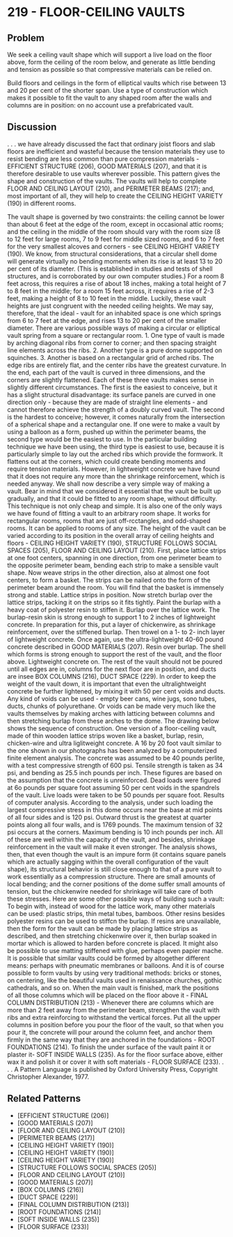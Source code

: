# 219 - FLOOR-CEILING VAULTS

## Problem

We seek a ceiling vault shape which will support a live load on the floor above, form the ceiling of the room below, and generate as little bending and tension as possible so that compressive materials can be relied on.

Build floors and ceilings in the form of elliptical vaults which rise between 13 and 20 per cent of the shorter span. Use a type of construction which makes it possible to fit the vault to any shaped room after the walls and columns are in position: on no account use a prefabricated vault.

## Discussion

. . . we have already discussed the fact that ordinary joist floors and slab floors are inefficient and wasteful because the tension materials they use to resist bending are less common than pure compression materials - EFFICIENT STRUCTURE (206), GOOD MATERIALS (207), and that it is therefore desirable to use vaults wherever possible. This pattern gives the shape and construction of the vaults. The vaults will help to complete FLOOR AND CEILING LAYOUT (210), and PERIMETER BEAMS (217); and, most important of all, they will help to create the CEILING HEIGHT VARIETY (190) in different rooms.

The vault shape is governed by two constraints: the ceiling cannot be lower than about 6 feet at the edge of the room, except in occasional attic rooms; and the ceiling in the middle of the room should vary with the room size (8 to 12 feet for large rooms, 7 to 9 feet for middle sized rooms, and 6 to 7 feet for the very smallest alcoves and corners - see CEILING HEIGHT VARIETY (190). We know, from structural considerations, that a circular shell dome will generate virtually no bending moments when its rise is at least 13 to 20 per cent of its diameter. (This is established in studies and tests of shell structures, and is corroborated by our own computer studies.) For a room 8 feet across, this requires a rise of about 18 inches, making a total height of 7 to 8 feet in the middle; for a room 15 feet across, it requires a rise of 2-3 feet, making a height of 8 to 10 feet in the middle. Luckily, these vault heights are just congruent with the needed ceiling heights. We may say, therefore, that the ideal - vault for an inhabited space is one which springs from 6 to 7 feet at the edge, and rises 13 to 20 per cent of the smaller diameter. There are various possible ways of making a circular or elliptical vault spring from a square or rectangular room. 1. One type of vault is made by arching diagonal ribs from corner to corner; and then spacing straight line elements across the ribs. 2. Another type is a pure dome supported on squinches. 3. Another is based on a rectangular grid of arched ribs. The edge ribs are entirely flat, and the center ribs have the greatest curvature. In the end, each part of the vault is curved in three dimensions, and the corners are slightly flattened. Each of these three vaults makes sense in slightly different circumstances. The first is the easiest to conceive, but it has a slight structural disadvantage: its surface panels are curved in one direction only - because they are made of straight line elements - and cannot therefore achieve the strength of a doubly curved vault. The second is the hardest to conceive; however, it comes naturally from the intersection of a spherical shape and a rectangular one. If one were to make a vault by using a balloon as a form, pushed up within the perimeter beams, the second type would be the easiest to use. In the particular building technique we have been using, the third type is easiest to use, because it is particularly simple to lay out the arched ribs which provide the formwork. It flattens out at the corners, which could create bending moments and require tension materials. However, in lightweight concrete we have found that it does not require any more than the shrinkage reinforcement, which is needed anyway. We shall now describe a very simple way of making a vault. Bear in mind that we considered it essential that the vault be built up gradually, and that it could be fitted to any room shape, without difficulty. This technique is not only cheap and simple. It is also one of the only ways we have found of fitting a vault to an arbitrary room shape. It works for rectangular rooms, rooms that are just off-rcctangles, and odd-shaped rooms. It can be applied to rooms of any size. The height of the vault can be varied according to its position in the overall array of ceiling heights and floors - CEILING HEIGHT VARIETY (190), STRUCTURE FOLLOWS SOCIAL SPACES (205), FLOOR AND CEILING LAYOUT (210). First, place lattice strips at one foot centers, spanning in one direction, from one perimeter beam to the opposite perimeter beam, bending each strip to make a sensible vault shape. Now weave strips in the other direction, also at almost one foot centers, to form a basket. The strips can be nailed onto the form of the perimeter beam around the room. You will find that the basket is immensely strong and stable. Lattice strips in position. Now stretch burlap over the lattice strips, tacking it on the strips so it fits tightly. Paint the burlap with a heavy coat of polyester resin to stiffen it. Burlap over the lattice work. The burlap-resin skin is strong enough to support 1 to 2 inches of lightweight concrete. In preparation for this, put a layer of chickenwire, as shrinkage reinforcement, over the stiffened burlap. Then trowel on a 1- to 2- inch layer of lightweight concrete. Once again, use the ultra-lightweight 40-60 pound concrete described in GOOD MATERIALS (207). Resin over burlap. The shell which forms is strong enough to support the rest of the vault, and the floor above. Lightweight concrete on. The rest of the vault should not be poured until all edges are in, columns for the next floor are in position, and ducts are insee BOX COLUMNS (216), DUCT SPACE (229). In order to keep the weight of the vault down, it is important that even the ultralightweight concrete be further lightened, by mixing it with 50 per cent voids and ducts. Any kind of voids can be used - empty beer cans, wine jugs, sono tubes, ducts, chunks of polyurethane. Or voids can be made very much like the vaults themselves by making arches with latticing between columns and then stretching burlap from these arches to the dome. The drawing below shows the sequence of construction. One version of a floor-ceiling vault, made of thin wooden lattice strips woven like a basket, burlap, resin, chicken-wire and ultra liglitweight concrete. A 16 by 20 foot vault similar to the one shown in our photographs has been analyzed by a computerized finite element analysis. The concrete was assumed to be 40 pounds perlite, with a test compressive strength of 600 psi. Tensile strength is taken as 34 psi, and bending as 25.5 inch pounds per inch. These figures are based on the assumption that the concrete is unreinforced. Dead loads were figured at 6o pounds per square foot assuming 50 per cent voids in the spandrels of the vault. Live loads were taken to be 50 pounds per square foot. Results of computer analysis. According to the analysis, under such loading the largest compressive stress in this dome occurs near the base at mid points of all four sides and is 120 psi. Outward thrust is the greatest at quarter points along all four walls, and is 1769 pounds. The maximum tension of 32 psi occurs at the corners. Maximum bending is 10 inch pounds per inch. All of these are well within the capacity of the vault, and besides, shrinkage reinforcement in the vault will make it even stronger. The analysis shows, then, that even though the vault is an impure form (it contains square panels which are actually sagging within the overall configuration of the vault shape), its structural behavior is still close enough to that of a pure vault to work essentially as a compression structure. There are small amounts of local bending; and the corner positions of the dome suffer small amounts of tension, but the chickenwire needed for shrinkage will take care of both these stresses. Here are some other possible ways of building such a vault: To begin with, instead of wood for the lattice work, many other materials can be used: plastic strips, thin metal tubes, bamboos. Other resins besides polyester resins can be used to stiffcn the burlap. If resins are unavailable, then the form for the vault can be made by placing lattice strips as described, and then stretching chickenwire over it, then burlap soaked in mortar which is allowed to harden before concrete is placed. It might also be possible to use matting stiffened with glue, perhaps even papier mache. It is possible that similar vaults could be formed by altogether different means: perhaps with pneumatic membranes or balloons. And it is of course possible to form vaults by using very traditional methods: bricks or stones, on centering, like the beautiful vaults used in renaissance churches, gothic cathedrals, and so on. When the main vault is finished, mark the positions of all those columns which will be placed on the floor above it - FINAL COLUMN DISTRIBUTION (213) - Whenever there are columns which are more than 2 feet away from the perimeter beam, strengthen the vault with ribs and extra reinforcing to withstand the vertical forces. Put all the upper columns in position before you pour the floor of the vault, so that when you pour it, the concrete will pour around the column feet, and anchor them firmly in the same way that they are anchored in the foundations - ROOT FOUNDATIONS (214). To finish the under surface of the vault paint it or plaster it- SOFT INSIDE WALLS (235). As for the floor surface above, either wax it and polish it or cover it with soft materials - FLOOR SURFACE (233). . . . A Pattern Language is published by Oxford University Press, Copyright Christopher Alexander, 1977.

## Related Patterns

- [EFFICIENT STRUCTURE (206)]
- [GOOD MATERIALS (207)]
- [FLOOR AND CEILING LAYOUT (210)]
- [PERIMETER BEAMS (217)]
- [CEILING HEIGHT VARIETY (190)]
- [CEILING HEIGHT VARIETY (190)]
- [CEILING HEIGHT VARIETY (190)]
- [STRUCTURE FOLLOWS SOCIAL SPACES (205)]
- [FLOOR AND CEILING LAYOUT (210)]
- [GOOD MATERIALS (207)]
- [BOX COLUMNS (216)]
- [DUCT SPACE (229)]
- [FINAL COLUMN DISTRIBUTION (213)]
- [ROOT FOUNDATIONS (214)]
- [SOFT INSIDE WALLS (235)]
- [FLOOR SURFACE (233)]

